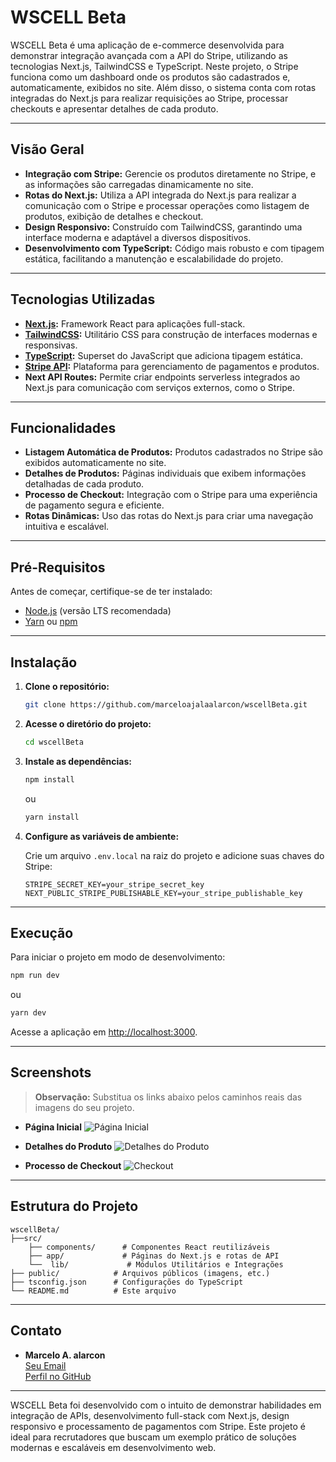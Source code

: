 # WSCELL Beta

WSCELL Beta é uma aplicação de e-commerce desenvolvida para demonstrar integração avançada com a API do Stripe, utilizando as tecnologias Next.js, TailwindCSS e TypeScript. Neste projeto, o Stripe funciona como um dashboard onde os produtos são cadastrados e, automaticamente, exibidos no site. Além disso, o sistema conta com rotas integradas do Next.js para realizar requisições ao Stripe, processar checkouts e apresentar detalhes de cada produto.

---

## Visão Geral

- **Integração com Stripe:** Gerencie os produtos diretamente no Stripe, e as informações são carregadas dinamicamente no site.
- **Rotas do Next.js:** Utiliza a API integrada do Next.js para realizar a comunicação com o Stripe e processar operações como listagem de produtos, exibição de detalhes e checkout.
- **Design Responsivo:** Construído com TailwindCSS, garantindo uma interface moderna e adaptável a diversos dispositivos.
- **Desenvolvimento com TypeScript:** Código mais robusto e com tipagem estática, facilitando a manutenção e escalabilidade do projeto.

---

## Tecnologias Utilizadas

- **[Next.js](https://nextjs.org/):** Framework React para aplicações full-stack.
- **[TailwindCSS](https://tailwindcss.com/):** Utilitário CSS para construção de interfaces modernas e responsivas.
- **[TypeScript](https://www.typescriptlang.org/):** Superset do JavaScript que adiciona tipagem estática.
- **[Stripe API](https://stripe.com/):** Plataforma para gerenciamento de pagamentos e produtos.
- **Next API Routes:** Permite criar endpoints serverless integrados ao Next.js para comunicação com serviços externos, como o Stripe.

---

## Funcionalidades

- **Listagem Automática de Produtos:** Produtos cadastrados no Stripe são exibidos automaticamente no site.
- **Detalhes de Produtos:** Páginas individuais que exibem informações detalhadas de cada produto.
- **Processo de Checkout:** Integração com o Stripe para uma experiência de pagamento segura e eficiente.
- **Rotas Dinâmicas:** Uso das rotas do Next.js para criar uma navegação intuitiva e escalável.

---

## Pré-Requisitos

Antes de começar, certifique-se de ter instalado:

- [Node.js](https://nodejs.org/) (versão LTS recomendada)
- [Yarn](https://yarnpkg.com/) ou [npm](https://www.npmjs.com/)

---

## Instalação

1. **Clone o repositório:**
   ```bash
   git clone https://github.com/marceloajalaalarcon/wscellBeta.git
   ```

2. **Acesse o diretório do projeto:**
   ```bash
   cd wscellBeta
   ```

3. **Instale as dependências:**
   ```bash
   npm install
   ```
   ou
   ```bash
   yarn install
   ```

4. **Configure as variáveis de ambiente:**

   Crie um arquivo `.env.local` na raiz do projeto e adicione suas chaves do Stripe:
   ```env
   STRIPE_SECRET_KEY=your_stripe_secret_key
   NEXT_PUBLIC_STRIPE_PUBLISHABLE_KEY=your_stripe_publishable_key
   ```

---

## Execução

Para iniciar o projeto em modo de desenvolvimento:
```bash
npm run dev
```
ou
```bash
yarn dev
```

Acesse a aplicação em [http://localhost:3000](http://localhost:3000).

---

## Screenshots

> **Observação:** Substitua os links abaixo pelos caminhos reais das imagens do seu projeto.

- **Página Inicial**
  ![Página Inicial](https://github.com/user-attachments/assets/587017b1-20b1-4624-acd4-c0cee1030560)

- **Detalhes do Produto**
  ![Detalhes do Produto](https://github.com/user-attachments/assets/0ce1df35-6ae6-4f1c-bda7-4280cea35fe2)

- **Processo de Checkout**
  ![Checkout](https://github.com/user-attachments/assets/e889dd72-fa8f-4159-9329-e1adaace0fbb)

---

## Estrutura do Projeto

```plaintext
wscellBeta/
├──src/
    ├── components/      # Componentes React reutilizáveis
    ├── app/             # Páginas do Next.js e rotas de API
    └──  lib/             # Módulos Utilitários e Integrações
├── public/            # Arquivos públicos (imagens, etc.)
├── tsconfig.json      # Configurações do TypeScript
└── README.md          # Este arquivo
```

---

## Contato

- **Marcelo A. alarcon**  
  [Seu Email](mailto:marcelo.alarcon@duckdev.com.br)  
  [Perfil no GitHub](https://github.com/marceloajalaalarcon)

---

WSCELL Beta foi desenvolvido com o intuito de demonstrar habilidades em integração de APIs, desenvolvimento full-stack com Next.js, design responsivo e processamento de pagamentos com Stripe. Este projeto é ideal para recrutadores que buscam um exemplo prático de soluções modernas e escaláveis em desenvolvimento web.


